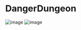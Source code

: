 # DangerDungeon
![image](https://user-images.githubusercontent.com/53657588/103589671-d4d1e400-4ee3-11eb-94cc-62cb363beb4e.png)
![image](https://user-images.githubusercontent.com/53657588/103589501-6bea6c00-4ee3-11eb-88fd-b573384fe730.png)
